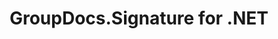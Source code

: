 ---
title: GroupDocs.Signature for .NET
type: docs
weight: 10
url: /net/
description: GroupDocs.Signature for .NET API References contain examples, code snippets, and API documentation. It provides namespaces, classes, interfaces, and other API details.
is_root: true
---